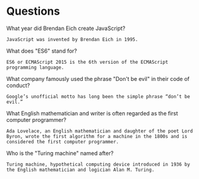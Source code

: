 # Questions

What year did Brendan Eich create JavaScript?

```
JavaScript was invented by Brendan Eich in 1995. 
```

What does "ES6" stand for?

```
ES6 or ECMAScript 2015 is the 6th version of the ECMAScript programming language. 
```

What company famously used the phrase "Don't be evil" in their code of conduct?

```
Google’s unofficial motto has long been the simple phrase “don’t be evil.” 
```

What English mathematician and writer is often regarded as the first computer programmer?

```
Ada Lovelace, an English mathematician and daughter of the poet Lord Byron, wrote the first algorithm for a machine in the 1800s and is considered the first computer programmer.
```

Who is the "Turing machine" named after?

```
Turing machine, hypothetical computing device introduced in 1936 by the English mathematician and logician Alan M. Turing. 
```

 
